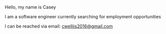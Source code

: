 Hello, my name is Casey

I am a software engineer currently searching for employment opportunities

I can be reached via email: cwelliis2016@gmail.com



<!---
cwellis/cwellis is a ✨ special ✨ repository because its `README.md` (this file) appears on your GitHub profile.
You can click the Preview link to take a look at your changes.
--->
